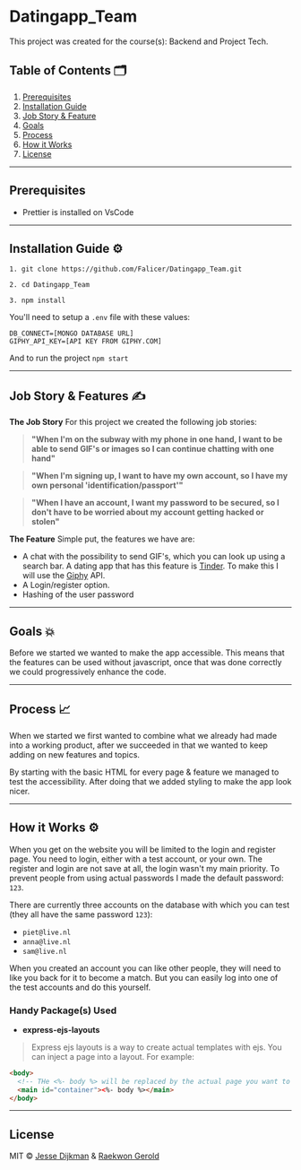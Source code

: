 # Datingapp_Team

This project was created for the course(s): Backend and Project Tech.

## Table of Contents 🗂

1. [Prerequisites](#Prerequisites)
2. [Installation Guide](#installation-guide-)
3. [Job Story & Feature](#job-story-&-feature-)
4. [Goals](#goals-)
5. [Process](#process-)
6. [How it Works](#how-it-works-)
7. [License](#license-)

---
## Prerequisites

- Prettier is installed on VsCode

---

## Installation Guide ⚙️
```
1. git clone https://github.com/Falicer/Datingapp_Team.git

2. cd Datingapp_Team

3. npm install
```

You'll need to setup a `.env` file with these values:

```env
DB_CONNECT=[MONGO DATABASE URL]
GIPHY_API_KEY=[API KEY FROM GIPHY.COM]
```

And to run the project
```npm start```

---

## Job Story & Features ✍️

**The Job Story**
For this project we created the following job stories:

> **"When I'm on the subway with my phone in one hand, I want to be able to send GIF's or images so I can continue chatting with one hand"**

> **"When I'm signing up, I want to have my own account, so I have my own personal 'identification/passport'"**

> **"When I have an account, I want my password to be secured, so I don't have to be worried about my account getting hacked or stolen"**

**The Feature**
Simple put, the features we have are:

* A chat with the possibility to send GIF's, which you can look up using a search bar. A dating app that has this feature is [Tinder](https://tinder.com/). To make this I will use the [Giphy](https://giphy.com/) API.  
* A Login/register option.  
* Hashing of the user password

---

## Goals 💥

Before we started we wanted to make the app accessible. This means that the features can be used without javascript, once that was done correctly we could progressively enhance the code.

---

## Process 📈

When we started we first wanted to combine what we already had made into a working product, after we succeeded in that we wanted to keep adding on new features and topics.

By starting with the basic HTML for every page & feature we managed to test the accessibility. After doing that we added styling to make the app look nicer.

---

## How it Works ⚙️
When you get on the website you will be limited to the login and register page. You need to login, either with a test account, or your own. The register and login are not save at all, the login wasn't my main priority. To prevent people from using actual passwords I made the default password: `123`. 

There are currently three accounts on the database with which you can test (they all have the same password `123`):
- `piet@live.nl`
- `anna@live.nl`
- `sam@live.nl`

When you created an account you can like other people, they will need to like you back for it to become a match. But you can easily log into one of the test accounts and do this yourself.


### Handy Package(s) Used
- **express-ejs-layouts**
> Express ejs layouts is a way to create actual templates with ejs. You can inject a page into a layout. For example:
```html
<body>
  <!-- THe <%- body %> will be replaced by the actual page you want to render in express -->
  <main id="container"><%- body %></main>
</body>
```
---

## License
MIT © [Jesse Dijkman](https://github.com/jesseDijkman1) & [Raekwon Gerold](https://github.com/Falicer)
